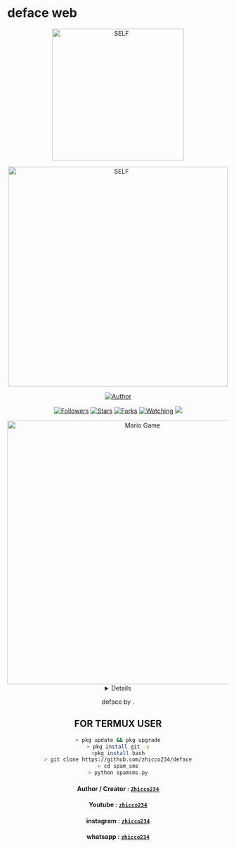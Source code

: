 # deface web
<div align="center">
<img src="https://i.postimg.cc/9FxKh6TS/png-clipart-anonymous-logo-security-hacker-graphics-anonymous-white-logo-removebg-preview.png" alt="SELF" width="300" />
</p>
<img src="https://i.postimg.cc/RhqHp6xX/Screenshot-4.png" alt="SELF" width="500" />
</p>
<p align="center">
<a href="https://github.com/zhicco234"><img title="Author" src="https://img.shields.io/badge/AUTHOR-mrdark&zhicco-orange.svg?style=for-the-badge&logo=github"></a>
</p>
<p align="center">
<a href="https://github.com/zhicco442/wabotzhicco/followers"><img title="Followers" src="https://img.shields.io/github/followers/Ramlan666?color=blue&style=flat-square"></a>
<a href="https://github.com/zhicco442/wabotzhicco/stargazers/"><img title="Stars" src="https://img.shields.io/github/stars/Ramlan666/babybotcolor=red&style=flat-square"></a>
<a href="https://github.com/zhicco442/wabotzhicco/network/members"><img title="Forks" src="https://img.shields.io/github/forks/Ramlan666/babybot?color=red&style=flat-square"></a>
<a href="  https://github.com/zhicco442/wabotzhicco/watchers"><img title="Watching" src="https://img.shields.io/github/watchers/Ramlan666/babybot?label=Watchers&color=blue&style=flat-square"></a>
<a href="https://hits.seeyoufarm.com"><img src="https://hits.seeyoufarm.com/api/count/incr/badge.svg?url=https%3A%2F%2Fgithub.com%2FRamlan666%2Fwabotzhicco&count_bg=%2379C83D&title_bg=%23555555&icon=probot.svg&icon_color=%2300FF6D&title=hits&edge_flat=false"/></a>
</p>
<img src="https://github.com/TheDudeThatCode/TheDudeThatCode/blob/master/Assets/Developer.gif" alt="Mario Game" width="600" />
<div align="center">
<details>
 
</details>

deface by .
## FOR TERMUX USER

```bash
> pkg update && pkg upgrade
> pkg install git -y
>pkg install bash
> git clone https://github.com/zhicco234/deface
> cd spam_sms
> python spamsms.py
``````

#### Author / Creator : [`Zhicco234`](https://GitHub.com/zhicco238)

#### Youtube : [`zhicco234`](https://www.youtube.com/channel/UCnMYFNPunv1elnNNqKoHZKg)

#### instagram : [`zhicco234`](https://instagram.com/zhiccoaja)

#### whatsapp : [`zhicco234`](https://wa.me/+16075336978)
